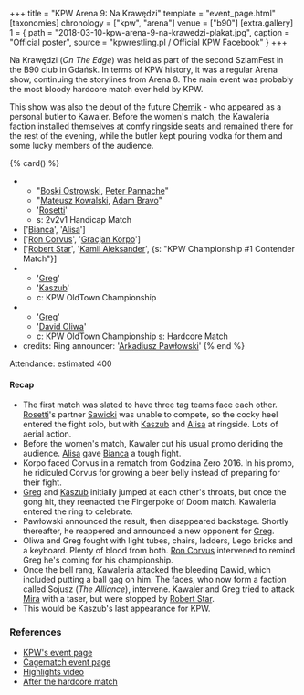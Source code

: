 +++
title = "KPW Arena 9: Na Krawędzi"
template = "event_page.html"
[taxonomies]
chronology = ["kpw", "arena"]
venue = ["b90"]
[extra.gallery]
1 = { path = "2018-03-10-kpw-arena-9-na-krawedzi-plakat.jpg", caption = "Official poster", source = "kpwrestling.pl / Official KPW Facebook" }
+++

Na Krawędzi (_On The Edge_) was held as part of the second SzlamFest in the B90 club in Gdańsk. In terms of KPW history, it was a regular Arena show, continuing the storylines from Arena 8. The main event was probably the most bloody hardcore match ever held by KPW.

This show was also the debut of the future [Chemik](@/w/chemik.md) - who appeared as a personal butler to Kawaler. Before the women's match, the Kawaleria faction installed themselves at comfy ringside seats and remained there for the rest of the evening, while the butler kept pouring vodka for them and some lucky members of the audience.

{% card() %}
- - "[Boski Ostrowski](@/w/ostrowski.md), [Peter Pannache](@/w/peter-pannache.md)"
  - "[Mateusz Kowalski](@/w/mateusz-kakareko.md), [Adam Bravo](@/w/adam-bravo.md)"
  - '[Rosetti](@/w/rosetti.md)'
  - s: 2v2v1 Handicap Match
- ['[Bianca](@/w/bianca.md)', '[Alisa](@/w/alisa.md)']
- ['[Ron Corvus](@/w/ron-corvus.md)', '[Gracjan Korpo](@/w/gracjan-korpo.md)']
- ['[Robert Star](@/w/robert-star.md)', '[Kamil Aleksander](@/w/kamil-aleksander.md)',
  {s: "KPW Championship #1 Contender Match"}]
- - '[Greg](@/w/greg.md)'
  - '[Kaszub](@/w/kaszub.md)'
  - c: KPW OldTown Championship
- - '[Greg](@/w/greg.md)'
  - '[David Oliwa](@/w/david-oliwa.md)'
  - c: KPW OldTown Championship
    s: Hardcore Match
- credits:
    Ring announcer: '[Arkadiusz Pawłowski](@/w/pan-pawlowski.md)'
{% end %}

Attendance: estimated 400

#### Recap

* The first match was slated to have three tag teams face each other. [Rosetti](@/w/rosetti.md)'s partner
  [Sawicki](@/w/sawicki.md) was unable to compete, so the cocky heel entered the fight solo, but with
  [Kaszub](@/w/kaszub.md) and [Alisa](@/w/alisa.md) at ringside. Lots of aerial action.
* Before the women's match, Kawaler cut his usual promo deriding the audience. [Alisa](@/w/alisa.md) gave
  [Bianca](@/w/bianca.md) a tough fight.
* Korpo faced Corvus in a rematch from Godzina Zero 2016. In his promo, he ridiculed Corvus for growing a beer belly instead of preparing for their fight.
* [Greg](@/w/greg.md) and [Kaszub](@/w/kaszub.md) initially jumped at each other's throats, but once the gong hit, they reenacted the Fingerpoke of Doom match. Kawaleria entered the ring to celebrate.
* Pawłowski announced the result, then disappeared backstage. Shortly thereafter, he reappered and announced a new opponent for [Greg](@/w/greg.md).
* Oliwa and Greg fought with light tubes, chairs, ladders, Lego bricks and a keyboard. Plenty of blood from both. [Ron Corvus](@/w/ron-corvus.md) intervened to remind Greg he's coming for his championship.
* Once the bell rang, Kawaleria attacked the bleeding Dawid, which included putting a ball gag on him. The faces, who now form a faction called Sojusz (_The Alliance_), intervene. Kawaler and Greg tried to attack [Mira](@/w/mira.md) with a taser, but were stopped by [Robert Star](@/w/robert-star.md).
* This would be Kaszub's last appearance for KPW.


### References

* [KPW's event page](https://kpwrestling.pl/events/kpw-arena-9/)
* [Cagematch event page](https://www.cagematch.net/?id=1&nr=188307)
* [Highlights video](https://www.youtube.com/watch?v=SnHPCkTeOdg)
* [After the hardcore match](https://www.youtube.com/watch?v=CmCESeZpn_w)
